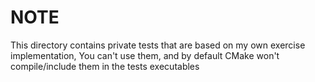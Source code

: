 # NOTE

This directory contains private tests that are based on my own exercise implementation,
You can't use them, and by default CMake won't compile/include them in the tests executables